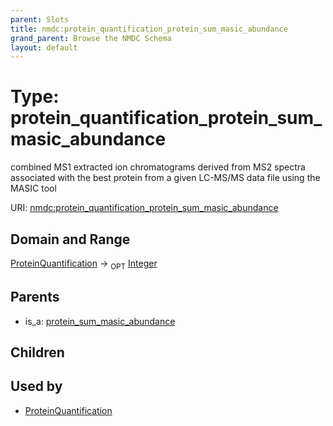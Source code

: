 ```yaml
---
parent: Slots
title: nmdc:protein_quantification_protein_sum_masic_abundance
grand_parent: Browse the NMDC Schema
layout: default
---
```


# Type: protein_quantification_protein_sum_masic_abundance


combined MS1 extracted ion chromatograms derived from MS2 spectra associated with the best protein from a given LC-MS/MS data file using the MASIC tool

URI: [nmdc:protein_quantification_protein_sum_masic_abundance](https://microbiomedata/meta/protein_quantification_protein_sum_masic_abundance)

## Domain and Range

[ProteinQuantification](ProteinQuantification.md) ->  <sub>OPT</sub> [Integer](types/Integer.md)

## Parents

 *  is_a: [protein_sum_masic_abundance](protein_sum_masic_abundance.md)

## Children


## Used by

 * [ProteinQuantification](ProteinQuantification.md)

